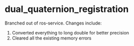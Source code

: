 # dual_quaternion_registration
Branched out of ros-service. Changes include:<br>
1. Converted everything to long double for better precision <br>
2. Cleared all the existing memory errors

